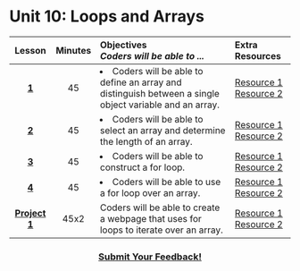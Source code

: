 # Unit 10: Loops and Arrays





|Lesson|Minutes|Objectives <br> *Coders will be able to ...*|Extra Resources|
|:-------:|:-------:|:-------|:-------|
|[**1**]()|45| <li> Coders will be able to define an array and distinguish between a single object variable and an array.</li> |[Resource 1]()<br>[Resource 2]()|
|[**2**]()|45|<li> Coders will be able to select an array and determine the length of an array.</li>|[Resource 1]()<br>[Resource 2]()|
|[**3**]()|45|<li> Coders will be able to construct a for loop.</li>|[Resource 1]()<br>[Resource 2]()|
|[**4**]()|45|<li> Coders will be able to use a for loop over an array.</li> |[Resource 1]()<br>[Resource 2]()|
|[**Project 1**]()|45x2|Coders will be able to create a webpage that uses for loops to iterate over an array.|[Resource 1]()<br>[Resource 2]()|


<h3 align="center"><a href="https://docs.google.com/forms/d/e/1FAIpQLSfx0wkLyw_jSOhWR2yY8GTR8TV2NXYZc40us7aPHnl9bO6WAQ/viewform">Submit Your Feedback!</a></h3>
